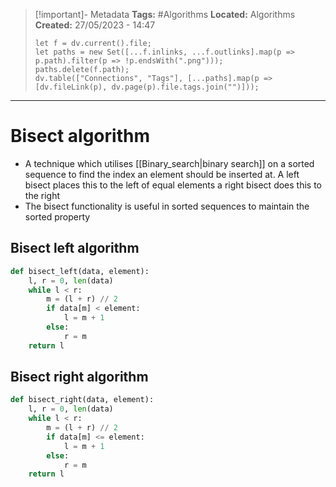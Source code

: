 > [!important]- Metadata
> **Tags:** #Algorithms 
> **Located:** Algorithms
> **Created:** 27/05/2023 - 14:47
> ```dataviewjs
> let f = dv.current().file;
> let paths = new Set([...f.inlinks, ...f.outlinks].map(p => p.path).filter(p => !p.endsWith(".png")));
> paths.delete(f.path);
> dv.table(["Connections", "Tags"], [...paths].map(p => [dv.fileLink(p), dv.page(p).file.tags.join("")]));
> ```

___
# Bisect algorithm
- A technique which utilises [[Binary_search|binary search]] on a sorted sequence to find the index an element should be inserted at. A left bisect places this to the left of equal elements a right bisect does this to the right 
- The bisect functionality is useful in sorted sequences to maintain the sorted property 


## Bisect left algorithm 
```python
def bisect_left(data, element):
    l, r = 0, len(data)
    while l < r:
        m = (l + r) // 2
        if data[m] < element:
            l = m + 1
        else:
            r = m
    return l
```

## Bisect right algorithm 
```python
def bisect_right(data, element):
    l, r = 0, len(data)
    while l < r:
        m = (l + r) // 2
        if data[m] <= element:
            l = m + 1
        else:
            r = m
    return l
```

